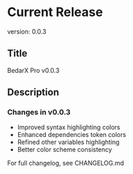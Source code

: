 # Current Release

version: 0.0.3

## Title

BedarX Pro v0.0.3

## Description

### Changes in v0.0.3

- Improved syntax highlighting colors
- Enhanced dependencies token colors
- Refined other variables highlighting
- Better color scheme consistency

For full changelog, see CHANGELOG.md
